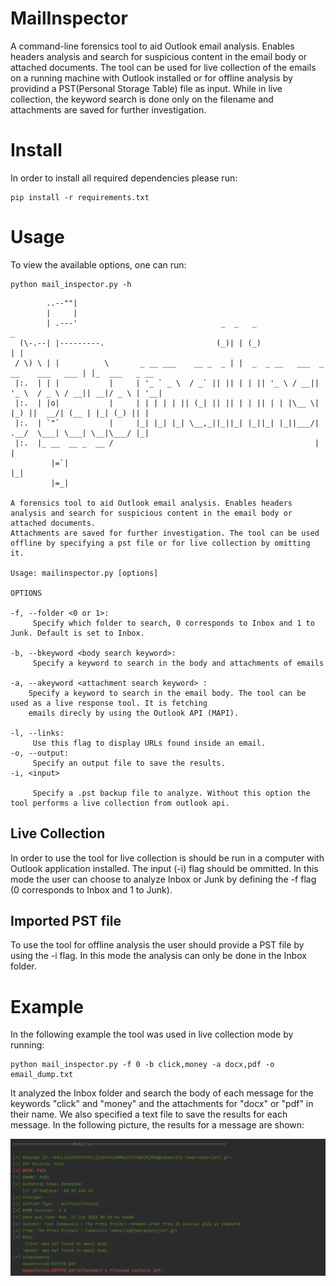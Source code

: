 # MailInspector
A command-line forensics tool to aid Outlook email analysis. Enables headers analysis and search for suspicious content in the email body or attached documents. The tool can be used for live collection of the emails on a running machine with Outlook installed or for offline analysis by providind a PST(Personal Storage Table) file as input. While in live collection, the keyword search is done only on the filename and attachments are saved for further investigation.

# Install 
In order to install all required dependencies please run:
```
pip install -r requirements.txt 
```
# Usage
To view the available options, one can run:
```
python mail_inspector.py -h
```

```      
        ..--""|
        |     |
        | .---'                                _  _   _                                 _               
  (\-.--| |---------.                         (_)| | (_)                               | |              
 / \) \ | |          \       _ __ ___    __ _  _ | |  _  _ __   ___  _ __    ___   ___ | |_  ___   _ __ 
 |:.  | | |           |     | '_ ` _ \  / _` || || | | || '_ \ / __|| '_ \  / _ \ / __|| __|/ _ \ | '__|
 |:.  | |o|           |     | | | | | || (_| || || | | || | | |\__ \| |_) ||  __/| (__ | |_| (_) || |   
 |:.  | `"`           |     |_| |_| |_| \__,_||_||_| |_||_| |_||___/| .__/  \___| \___| \__|\___/ |_|   
 |:.  |_ __  __ _  __ /                                             | |
         |=`|                                                       |_|
         |=_|
                 
A forensics tool to aid Outlook email analysis. Enables headers analysis and search for suspicious content in the email body or attached documents.
Attachments are saved for further investigation. The tool can be used offline by specifying a pst file or for live collection by omitting it.

Usage: mailinspector.py [options]

OPTIONS

-f, --folder <0 or 1>:
	 Specify which folder to search, 0 corresponds to Inbox and 1 to Junk. Default is set to Inbox.

-b, --bkeyword <body search keyword>:
	 Specify a keyword to search in the body and attachments of emails

-a, --akeyword <attachment search keyword> :
	Specify a keyword to search in the email body. The tool can be used as a live response tool. It is fetching
	emails direcly by using the Outlook API (MAPI).

-l, --links:
	 Use this flag to display URLs found inside an email.
-o, --output:
	 Specify an output file to save the results.
-i, <input>

	 Specify a .pst backup file to analyze. Without this option the tool performs a live collection from outlook api.
```



## Live Collection
In order to use the tool for live collection is should be run in a computer with Outlook application installed. The input (-i) flag should be ommitted. In this mode the user can choose to analyze Inbox or Junk by defining the -f flag (0 corresponds to Inbox and 1 to Junk).

## Imported PST file
To use the tool for offline analysis the user should provide a PST file by using the -i flag. In this mode the analysis can only be done in the Inbox folder.

# Example 
In the following example the tool was used in live collection mode by running:
```
python mail_inspector.py -f 0 -b click,money -a docx,pdf -o email_dump.txt
```
It analyzed the Inbox folder and search the body of each message for the keywords "click" and "money" and the attachments for "docx" or "pdf" in their name. We also specified a text file to save the results for each message. In the following picture, the results for a message are shown:

![alt text](https://github.com/filipposfwt/Mailinspector/blob/main/screenshots/results_analysis.png?raw=true)
